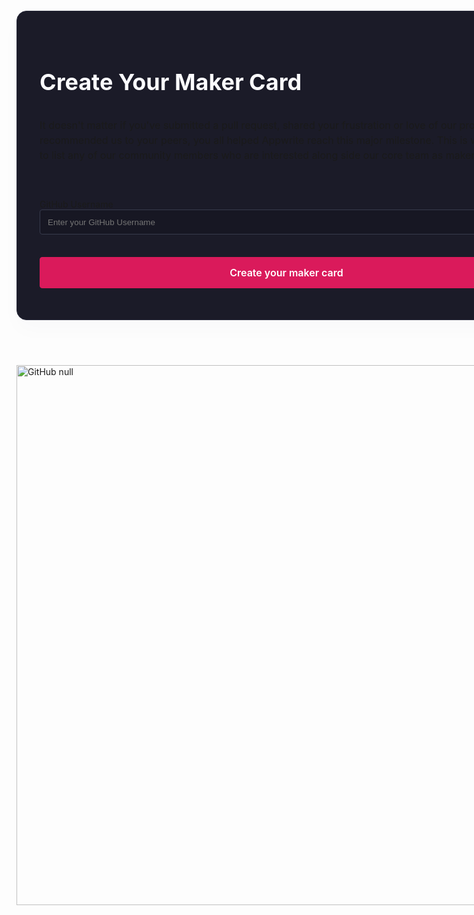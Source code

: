 <style>
div.layout.svelte-1mi2fgi{display:grid;grid-template-columns:1fr 1fr;grid-template-rows:1fr;grid-template-areas:". .";align-items:center;justify-items:center;gap:36px}@media (max-width: 1024px){div.layout.svelte-1mi2fgi{grid-template-columns:1fr;grid-template-areas:"."}}
</style>
<style>
  figure.svelte-kwk3gn.svelte-kwk3gn{min-height:365px;margin:0;transform:translateZ(0)}figure.svelte-kwk3gn img.svelte-kwk3gn{height:350px;width:auto}@media (max-width: 1024px){figure.svelte-kwk3gn img.svelte-kwk3gn{height:auto;width:90vw}}.gradient.svelte-kwk3gn.svelte-kwk3gn{position:absolute;width:792px;height:310px;background:linear-gradient(90deg,rgba(100,227,255,.7) 0%,rgba(145,146,255,.7) 100%);opacity:.35;z-index:-1;top:calc(50% - 150px);left:50%;filter:blur(150px)}@media (max-width: 1024px){.gradient.svelte-kwk3gn.svelte-kwk3gn{display:none}}.gradient.top.svelte-kwk3gn.svelte-kwk3gn{top:calc(25% - 150px)}button.svelte-euui9f{font-family:Inter,sans-serif;font-weight:600;font-size:16px;line-height:150%;color:#fff;width:100%;box-sizing:border-box;background:#da1a5b;border:1px solid #da1a5b;border-radius:4px;padding:12px;margin-top:36px}article.svelte-1ahg0de{z-index:10;background:#1b1b28;border:1px solid #282a3b;box-shadow:0 16px 32px #373b4d05;border-radius:16px;padding:36px;display:grid}@media (max-width: 1024px){article.svelte-1ahg0de{margin:36px 0}}article.full.svelte-1ahg0de{grid-template-columns:1fr 1fr;grid-template-rows:1fr;grid-template-areas:". .";gap:64px}@media (max-width: 1024px){article.full.svelte-1ahg0de{grid-template-columns:1fr;grid-template-areas:"."}}h2.svelte-v4w3mo{font-weight:700;font-size:36px;line-height:150%;color:#fcfcff}p.svelte-v4w3mo{font-size:16px;line-height:150%;font-weight:400}form.svelte-v4w3mo{margin-top:42px}input.svelte-v4w3mo{font-family:Poppins,sans-serif;display:block;box-sizing:border-box;width:100%;height:40px;background:#171723;border:1px solid #373b4d;border-radius:4px;padding:12px;color:#e8e9f0}
</style>
<main class="svelte-12ravdr"><div class="container svelte-12ravdr"> <div class="layout svelte-1mi2fgi"><article class="svelte-1ahg0de"><div><h2 class="svelte-v4w3mo">Create Your Maker Card</h2> <p class="svelte-v4w3mo">It doesn't matter if you've submitted a pull request, shared your frustration or love of our
			product, or recommended us to your peers, you all helped Appwrite reach this major milestone.
			This is why we want to list any of our community members who are interested along side our
			core team as makers.</p></div> <form class="svelte-v4w3mo"><label for="github">GitHub Username</label> <input name="github" type="text" placeholder="Enter your GitHub Username" autocomplete="off" class="svelte-v4w3mo" required=""> <button type="submit" class="svelte-euui9f">Create your maker card</button></form></article>  <figure class="svelte-kwk3gn"><img id="maker" src="./image.png" alt="GitHub null" style="" class="svelte-kwk3gn"> <div class="gradient svelte-kwk3gn" style=""></div></figure></div></div></main>
